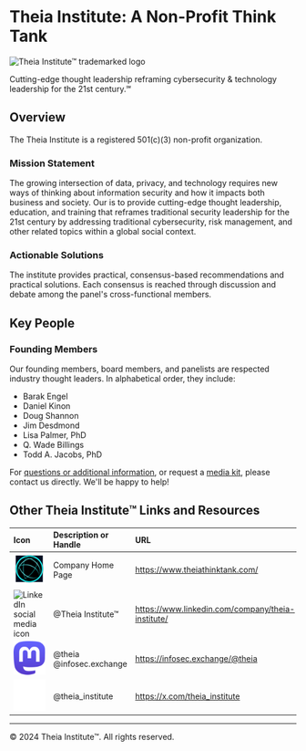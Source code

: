 # Theia Institute: A Non-Profit Think Tank

![Theia Institute™ trademarked logo](images/Theia_Institute_Trademarked_Logo.jpg)

Cutting-edge thought leadership reframing cybersecurity & technology leadership for the 21st century.℠

## Overview
The Theia Institute is a registered 501(c)(3) non-profit organization.

### Mission Statement
The growing intersection of data, privacy, and technology requires new ways of thinking about information security and
how it impacts both business and society. Our is to provide cutting-edge thought leadership, education, and training
that reframes traditional security leadership for the 21st century by addressing traditional cybersecurity, risk
management, and other related topics within a global social context.

### Actionable Solutions
The institute provides practical, consensus-based recommendations and practical solutions. Each consensus is reached
through discussion and debate among the panel's cross-functional members.

## Key People
### Founding Members
Our founding members, board members, and panelists are respected industry thought leaders. In alphabetical order, they
include:

- Barak Engel
- Daniel Kinon
- Doug Shannon
- Jim Desdmond
- Lisa Palmer, PhD
- Q. Wade Billings
- Todd A. Jacobs, PhD

For [questions or additional information](mailto:info@theia.institute?subject=Questions%20or%Additional%20Information),
or request a [media kit](mailto:pr@theia.institute?subject=Media%20Kit%20Requests), please contact us directly. We'll be
happy to help!

## Other Theia Institute™ Links and Resources

| Icon                                                                  | Description or Handle        | URL                                                 |
|:----------------------------------------------------------------------|:-----------------------------|:----------------------------------------------------|
| ![WWW globe icon](images/www.svg)                                     | Company Home Page            | <https://www.theiathinktank.com/>                   |
| ![LinkedIn social media icon](images/social_media_icons/linkedin.png) | @Theia Institute™            | <https://www.linkedin.com/company/theia-institute/> |
| ![Mastodon social media icon](images/social_media_icons/mastodon.svg) | @theia<wbr>@infosec.exchange | <https://infosec.exchange/@theia>                   |
| ![X/Twitter social media icon](images/social_media_icons/x.svg)       | @theia_institute             | <https://x.com/theia_institute>                     |


---

© 2024 Theia Institute™. All rights reserved.
